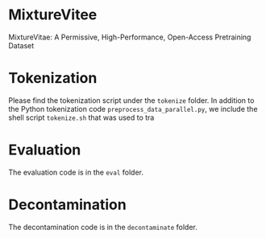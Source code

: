 # MixtureVitee
MixtureVitae: A Permissive, High-Performance, Open-Access Pretraining Dataset

# Tokenization
Please find the tokenization script under the `tokenize` folder. In addition to the Python tokenization code `preprocess_data_parallel.py`, we include the shell script `tokenize.sh` that was used to tra

# Evaluation
The evaluation code is in the `eval` folder.

# Decontamination
The decontamination code is in the  `decontaminate` folder.
